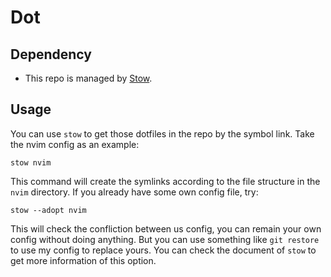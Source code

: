 # Dot

## Dependency

- This repo is managed by [Stow](https://www.gnu.org/software/stow/).

## Usage

You can use `stow` to get those dotfiles in the repo by the symbol link. Take the nvim config as an example:

```
stow nvim
```

This command will create the symlinks according to the file structure in the `nvim` directory. If you already have some own config file, try:

```
stow --adopt nvim
```

This will check the confliction between us config, you can remain your own config without doing anything. But you can use something like `git restore` to use my config to replace yours. You can check the document of `stow` to get more information of this option.
